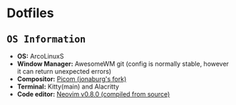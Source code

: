 # Dotfiles

## <samp>OS Information</samp>
- **OS:** ArcoLinuxS
- **Window Manager:** AwesomeWM git (config is normally stable, however it can return unexpected errors)
- **Compositor:** [Picom (jonaburg's fork)](https://github.com/jonaburg/picom)
- **Terminal:** Kitty(main) and Alacritty
- **Code editor:** [Neovim v0.8.0 (compiled from source)](https://github.com/neovim/neovim)

